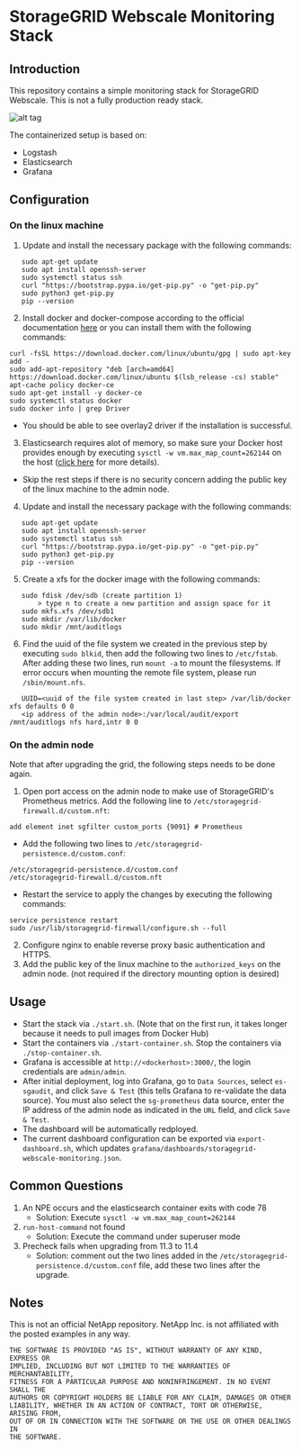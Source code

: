 # StorageGRID Webscale Monitoring Stack

## Introduction
This repository contains a simple monitoring stack for StorageGRID Webscale. This is not a fully production ready stack.

![alt tag](https://raw.github.com/csiebler/storagegrid-monitoring/master/screenshots/screenshot01.png)

The containerized setup is based on:

* Logstash
* Elasticsearch
* Grafana

## Configuration

### On the linux machine
1. Update and install the necessary package with the following commands:
```
   sudo apt-get update
   sudo apt install openssh-server
   sudo systemctl status ssh
   curl "https://bootstrap.pypa.io/get-pip.py" -o "get-pip.py"
   sudo python3 get-pip.py
   pip --version
```
2. Install docker and docker-compose according to the official documentation [here](https://docs.docker.com/engine/install/ubuntu/) or you can install them with the following commands:
```
curl -fsSL https://download.docker.com/linux/ubuntu/gpg | sudo apt-key add -
sudo add-apt-repository "deb [arch=amd64] https://download.docker.com/linux/ubuntu $(lsb_release -cs) stable"
apt-cache policy docker-ce
sudo apt-get install -y docker-ce
sudo systemctl status docker
sudo docker info | grep Driver
```
* You should be able to see overlay2 driver if the installation is successful.

3. Elasticsearch requires alot of memory, so make sure your Docker host provides enough by executing `sysctl -w vm.max_map_count=262144` on the host ([click here](https://www.elastic.co/guide/en/elasticsearch/reference/current/vm-max-map-count.html) for more details).

* Skip the rest steps if there is no security concern adding the public key of the linux machine to the admin node.

4. Update and install the necessary package with the following commands:
```
   sudo apt-get update
   sudo apt install openssh-server
   sudo systemctl status ssh
   curl "https://bootstrap.pypa.io/get-pip.py" -o "get-pip.py"
   sudo python3 get-pip.py
   pip --version
```
5. Create a xfs for the docker image with the following commands:
```
   sudo fdisk /dev/sdb (create partition 1)
	   > type n to create a new partition and assign space for it
   sudo mkfs.xfs /dev/sdb1
   sudo mkdir /var/lib/docker
   sudo mkdir /mnt/auditlogs
```
6. Find the uuid of the file system we created in the previous step by executing `sudo blkid`, then add the following two lines to `/etc/fstab`. After adding these two lines, run `mount -a` to mount the filesystems. If error occurs when mounting the remote file system, please run `/sbin/mount.nfs`.
```
   UUID=<uuid of the file system created in last step> /var/lib/docker xfs defaults 0 0
   <ip address of the admin node>:/var/local/audit/export /mnt/auditlogs nfs hard,intr 0 0
```
### On the admin node
Note that after upgrading the grid, the following steps needs to be done again.
1. Open port access on the admin node to make use of StorageGRID's Prometheus metrics. Add the following line to `/etc/storagegrid-firewall.d/custom.nft`:
```
add element inet sgfilter custom_ports {9091} # Prometheus
```
* Add the following two lines to `/etc/storagegrid-persistence.d/custom.conf`:
```
/etc/storagegrid-persistence.d/custom.conf
/etc/storagegrid-firewall.d/custom.nft
```
* Restart the service to apply the changes by executing the following commands:
```
service persistence restart
sudo /usr/lib/storagegrid-firewall/configure.sh --full
```
2. Configure nginx to enable reverse proxy basic authentication and HTTPS.
3. Add the public key of the linux machine to the `authorized_keys` on the admin node. (not required if the directory mounting option is desired)

## Usage
* Start the stack via `./start.sh`. (Note that on the first run, it takes longer because it needs to pull images from Docker Hub)
* Start the containers via `./start-container.sh`. Stop the containers via `./stop-container.sh`.
* Grafana is accessible at `http://<dockerhost>:3000/`, the login credentials are `admin/admin`.
* After initial deployment, log into Grafana, go to `Data Sources`, select `es-sgaudit`, and click `Save & Test` (this tells Grafana to re-validate the data source). You must also select the `sg-prometheus` data source, enter the IP address of the admin node as indicated in the `URL` field, and click `Save & Test`.
* The dashboard will be automatically redployed.
* The current dashboard configuration can be exported via `export-dashboard.sh`, which updates `grafana/dashboards/storagegrid-webscale-monitoring.json`.

## Common Questions
1. An NPE occurs and the elasticsearch container exits with code 78
   * Solution: Execute `sysctl -w vm.max_map_count=262144`
1. `run-host-command` not found
   * Solution: Execute the command under superuser mode
1. Precheck fails when upgrading from 11.3 to 11.4
   * Solution: comment out the two lines added in the `/etc/storagegrid-persistence.d/custom.conf` file, add these two lines after the upgrade.

## Notes
This is not an official NetApp repository. NetApp Inc. is not affiliated with the posted examples in any way.

```
THE SOFTWARE IS PROVIDED "AS IS", WITHOUT WARRANTY OF ANY KIND, EXPRESS OR
IMPLIED, INCLUDING BUT NOT LIMITED TO THE WARRANTIES OF MERCHANTABILITY,
FITNESS FOR A PARTICULAR PURPOSE AND NONINFRINGEMENT. IN NO EVENT SHALL THE
AUTHORS OR COPYRIGHT HOLDERS BE LIABLE FOR ANY CLAIM, DAMAGES OR OTHER
LIABILITY, WHETHER IN AN ACTION OF CONTRACT, TORT OR OTHERWISE, ARISING FROM,
OUT OF OR IN CONNECTION WITH THE SOFTWARE OR THE USE OR OTHER DEALINGS IN
THE SOFTWARE.
```
